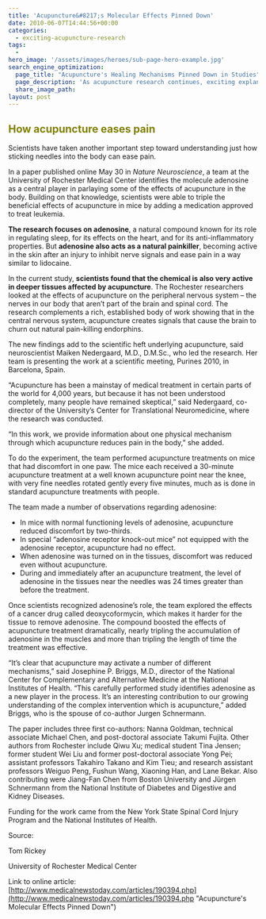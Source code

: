 ```yaml
---
title: 'Acupuncture&#8217;s Molecular Effects Pinned Down'
date: 2010-06-07T14:44:56+00:00
categories:
  - exciting-acupuncture-research
tags:
  -
hero_image: '/assets/images/heroes/sub-page-hero-example.jpg'
search_engine_optimization:
  page_title: "Acupuncture's Healing Mechanisms Pinned Down in Studies"
  page_description: 'As acupuncture research continues, exciting explanations for its success -- from a scientific biomechanical perspective, continue to surface'
  share_image_path:
layout: post
---
```

## <span style="color: #808000;">How acupuncture eases pain</span>

Scientists have taken another important step toward understanding just how sticking needles into the body can ease pain.

In a paper published online May 30 in _Nature Neuroscience_, a team at the University of Rochester Medical Center identifies the molecule adenosine as a central player in parlaying some of the effects of acupuncture in the body. Building on that knowledge, scientists were able to triple the beneficial effects of acupuncture in mice by adding a medication approved to treat leukemia.

**The research focuses on adenosine**, a natural compound known for its role in regulating sleep, for its effects on the heart, and for its anti-inflammatory properties. But **adenosine also acts as a natural painkiller**, becoming active in the skin after an injury to inhibit nerve signals and ease pain in a way similar to lidocaine.

In the current study, **scientists found that the chemical is also very active in deeper tissues affected by acupuncture**. The Rochester researchers looked at the effects of acupuncture on the peripheral nervous system &#8211; the nerves in our body that aren&#8217;t part of the brain and spinal cord. The research complements a rich, established body of work showing that in the central nervous system, acupuncture creates signals that cause the brain to churn out natural pain-killing endorphins.

The new findings add to the scientific heft underlying acupuncture, said neuroscientist Maiken Nedergaard, M.D., D.M.Sc., who led the research. Her team is presenting the work at a scientific meeting, Purines 2010, in Barcelona, Spain.

&#8220;Acupuncture has been a mainstay of medical treatment in certain parts of the world for 4,000 years, but because it has not been understood completely, many people have remained skeptical,&#8221; said Nedergaard, co-director of the University&#8217;s Center for Translational Neuromedicine, where the research was conducted.

&#8220;In this work, we provide information about one physical mechanism through which acupuncture reduces pain in the body,&#8221; she added.

To do the experiment, the team performed acupuncture treatments on mice that had discomfort in one paw. The mice each received a 30-minute acupuncture treatment at a well known acupuncture point near the knee, with very fine needles rotated gently every five minutes, much as is done in standard acupuncture treatments with people.

The team made a number of observations regarding adenosine:

  * In mice with normal functioning levels of adenosine, acupuncture reduced discomfort by two-thirds.
  * In special &#8220;adenosine receptor knock-out mice&#8221; not equipped with the adenosine receptor, acupuncture had no effect.
  * When adenosine was turned on in the tissues, discomfort was reduced even without acupuncture.
  * During and immediately after an acupuncture treatment, the level of adenosine in the tissues near the needles was 24 times greater than before the treatment.

Once scientists recognized adenosine&#8217;s role, the team explored the effects of a cancer drug called deoxycoformycin, which makes it harder for the tissue to remove adenosine. The compound boosted the effects of acupuncture treatment dramatically, nearly tripling the accumulation of adenosine in the muscles and more than tripling the length of time the treatment was effective.

&#8220;It&#8217;s clear that acupuncture may activate a number of different mechanisms,&#8221; said Josephine P. Briggs, M.D., director of the National Center for Complementary and Alternative Medicine at the National Institutes of Health. &#8220;This carefully performed study identifies adenosine as a new player in the process. It&#8217;s an interesting contribution to our growing understanding of the complex intervention which is acupuncture,&#8221; added Briggs, who is the spouse of co-author Jurgen Schnermann.

The paper includes three first co-authors: Nanna Goldman, technical associate Michael Chen, and post-doctoral associate Takumi Fujita. Other authors from Rochester include Qiwu Xu; medical student Tina Jensen; former student Wei Liu and former post-doctoral associate Yong Pei; assistant professors Takahiro Takano and Kim Tieu; and research assistant professors Weiguo Peng, Fushun Wang, Xiaoning Han, and Lane Bekar. Also contributing were Jiang-Fan Chen from Boston University and Jürgen Schnermann from the National Institute of Diabetes and Digestive and Kidney Diseases.

Funding for the work came from the New York State Spinal Cord Injury Program and the National Institutes of Health.

Source:
  
Tom Rickey
  
University of Rochester Medical Center

Link to online article:  [http://www.medicalnewstoday.com/articles/190394.php](http://www.medicalnewstoday.com/articles/190394.php "Acupuncture's Molecular Effects Pinned Down")